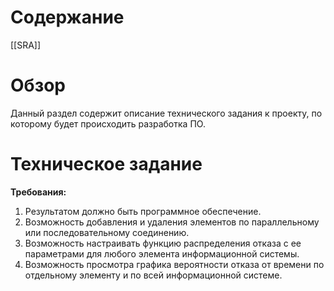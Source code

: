 # Содержание

[[SRA]]

# Обзор
Данный раздел содержит описание технического задания к проекту, по которому будет происходить разработка ПО.

# Техническое задание
**Требования:**
1. Результатом должно быть программное обеспечение.
2. Возможность добавления и удаления элементов по параллельному или последовательному соединению.
3. Возможность настраивать функцию распределения отказа с ее параметрами для любого элемента информационной системы.
4. Возможность просмотра графика вероятности отказа от времени по отдельному элементу и по всей информационной системе.
